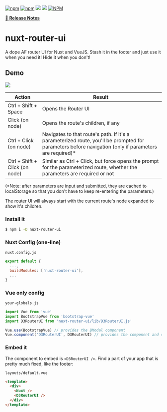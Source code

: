 [![npm](https://img.shields.io/npm/v/nuxt-router-ui.svg)](https://www.npmjs.com/package/nuxt-router-ui)
[![npm](https://img.shields.io/npm/dt/nuxt-router-ui.svg)](https://www.npmjs.com/package/nuxt-router-ui)
[![](https://gitlab.com/richardeschloss/nuxt-router-ui/badges/master/pipeline.svg)](https://gitlab.com/richardeschloss/nuxt-router-ui)
[![](https://gitlab.com/richardeschloss/nuxt-router-ui/badges/master/coverage.svg)](https://gitlab.com/richardeschloss/nuxt-router-ui)
[![NPM](https://img.shields.io/npm/l/nuxt-router-ui.svg)](https://github.com/richardeschloss/nuxt-router-ui/blob/development/LICENSE)

[📖 **Release Notes**](./CHANGELOG.md)

# nuxt-router-ui

A dope AF router UI for Nuxt and VueJS. Stash it in the footer and just use it when you need it! Hide it when you don't!

## Demo
![](https://cdn-images-1.medium.com/max/800/1*z8zQ1Tc6B3GkKsYjaFMCBA.gif)

| Action | Result |
| --- | --- |
| Ctrl + Shift + Space | Opens the Router UI |
| Click (on node) | Opens the route's children, if any |
| Ctrl + Click (on node) | Navigates to that route's path. If it's a parameterized route, you'll be prompted for parameters before navigation (only if parameters are required)* |
| Ctrl + Shift + Click (on node) | Similar as Ctrl + Click, but force opens the prompt for the parameterized route, whether the parameters are required or not |

(*Note: after parameters are input and submitted, they are cached to localStorage so that you don't have to keep re-entering the parameters.)

The router UI will always start with the current route's node expanded to show it's children.

### Install it

```bash
$ npm i -D nuxt-router-ui
```

### Nuxt Config (one-line)

`nuxt.config.js`
```js
export default {
  ...,
  buildModules: ['nuxt-router-ui'],
  ...
}

```

### Vue only config

`your-globals.js` 
```js
import Vue from 'vue'
import BootstrapVue from 'bootstrap-vue'
import D3RouterUI from 'nuxt-router-ui/lib/D3RouterUI.js'

Vue.use(BootstrapVue) // provides the BModal component
Vue.component('D3RouterUI', D3RouterUI) // provides the component and scoped styles
```

### Embed it

The component to embed is `<D3RouterUI />`. Find a part of your app that is pretty much fixed, like the footer:

`layouts/default.vue`
```html
<template>
  <div>
    <Nuxt />
    <D3RouterUI />
  </div>
</template>
```

